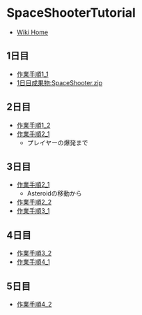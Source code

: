 # SpaceShooterTutorial
- [Wiki Home](https://github.com/tanakaedu/SpaceShooterTutorial/wiki)

## 1日目
- [作業手順1_1](https://github.com/tanakaedu/SpaceShooterTutorial/wiki/%E6%89%8B%E9%A0%861_1:%E3%82%B2%E3%83%BC%E3%83%A0%E3%81%AE%E3%82%BB%E3%83%83%E3%83%88%E3%82%A2%E3%83%83%E3%83%97%E3%80%81%E3%83%97%E3%83%AC%E3%82%A4%E3%83%A4%E3%83%BC%E3%81%A8%E3%82%AB%E3%83%A1%E3%83%A9:Game-setup,-Player-and-Camera(1%E6%97%A5%E7%9B%AE))
- [1日目成果物:SpaceShooter.zip](http://edu.amdv.net/dat15/proj1/SpaceShooter.zip)

## 2日目
- [作業手順1_2](https://github.com/tanakaedu/SpaceShooterTutorial/wiki/%E6%89%8B%E9%A0%861_2:%E3%82%B2%E3%83%BC%E3%83%A0%E3%81%AE%E3%82%BB%E3%83%83%E3%83%88%E3%82%A2%E3%83%83%E3%83%97%E3%80%81%E3%83%97%E3%83%AC%E3%82%A4%E3%83%A4%E3%83%BC%E3%81%A8%E3%82%AB%E3%83%A1%E3%83%A9:Game-setup,-Player-and-Camera(2%E6%97%A5%E7%9B%AE))
- [作業手順2_1](https://github.com/tanakaedu/SpaceShooterTutorial/wiki/%E6%89%8B%E9%A0%862_1:%E5%A2%83%E7%95%8C%E7%B7%9A%E3%80%81%E9%9A%9C%E5%AE%B3%E7%89%A9%E3%81%A8%E6%95%B5:Boundaries,-Hazards-and-Enemies)
    - プレイヤーの爆発まで

## 3日目
- [作業手順2_1](https://github.com/tanakaedu/SpaceShooterTutorial/wiki/%E6%89%8B%E9%A0%862_1:%E5%A2%83%E7%95%8C%E7%B7%9A%E3%80%81%E9%9A%9C%E5%AE%B3%E7%89%A9%E3%81%A8%E6%95%B5:Boundaries,-Hazards-and-Enemies)
    - Asteroidの移動から 
- [作業手順2_2](https://github.com/tanakaedu/SpaceShooterTutorial/wiki/%E6%89%8B%E9%A0%862_2:%E3%82%B2%E3%83%BC%E3%83%A0%E3%81%AE%E5%88%B6%E5%BE%A1)
- [作業手順3_1](https://github.com/tanakaedu/SpaceShooterTutorial/wiki/%E6%89%8B%E9%A0%863_1:%E9%9F%B3%E3%81%A8%E3%82%B9%E3%82%B3%E3%82%A2%E3%81%AE%E5%AE%9F%E8%A3%85)

## 4日目
- [作業手順3_2](https://github.com/tanakaedu/SpaceShooterTutorial/wiki/%E6%89%8B%E9%A0%863_2:%E7%B5%82%E4%BA%86%E3%81%A8%E3%82%B2%E3%83%BC%E3%83%A0%E3%81%AE%E6%A7%8B%E7%AF%89)
- [作業手順4_1](https://github.com/tanakaedu/SpaceShooterTutorial/wiki/%E6%89%8B%E9%A0%864_1-Space-Shooter%E3%81%AE%E5%BC%B7%E5%8C%96)

## 5日目
- [作業手順4_2](https://github.com/tanakaedu/SpaceShooterTutorial/wiki/%E6%89%8B%E9%A0%864_2-Space-Shooter%E3%81%AE%E5%BC%B7%E5%8C%96%E3%81%9D%E3%81%AE2)
